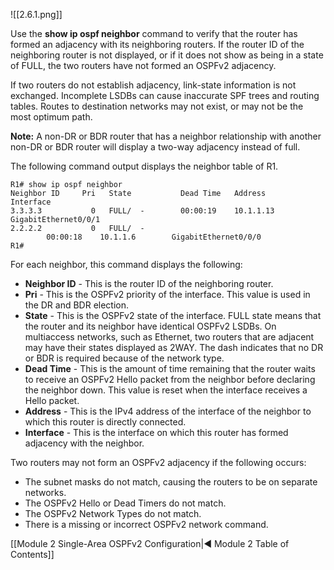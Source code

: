 ![[2.6.1.png]]

Use the **show ip ospf neighbor** command to verify that the router has formed an adjacency with its neighboring routers. If the router ID of the neighboring router is not displayed, or if it does not show as being in a state of FULL, the two routers have not formed an OSPFv2 adjacency.

If two routers do not establish adjacency, link-state information is not exchanged. Incomplete LSDBs can cause inaccurate SPF trees and routing tables. Routes to destination networks may not exist, or may not be the most optimum path.

**Note:** A non-DR or BDR router that has a neighbor relationship with another non-DR or BDR router will display a two-way adjacency instead of full.

The following command output displays the neighbor table of R1.

```
R1# show ip ospf neighbor 
Neighbor ID     Pri   State           Dead Time   Address         Interface
3.3.3.3           0   FULL/  -        00:00:19    10.1.1.13       
GigabitEthernet0/0/1
2.2.2.2           0   FULL/  -        
		00:00:18    10.1.1.6        GigabitEthernet0/0/0
R1#
```

For each neighbor, this command displays the following:

- **Neighbor ID** - This is the router ID of the neighboring router.
- **Pri** - This is the OSPFv2 priority of the interface. This value is used in the DR and BDR election.
- **State** - This is the OSPFv2 state of the interface. FULL state means that the router and its neighbor have identical OSPFv2 LSDBs. On multiaccess networks, such as Ethernet, two routers that are adjacent may have their states displayed as 2WAY. The dash indicates that no DR or BDR is required because of the network type.
- **Dead Time** - This is the amount of time remaining that the router waits to receive an OSPFv2 Hello packet from the neighbor before declaring the neighbor down. This value is reset when the interface receives a Hello packet.
- **Address** - This is the IPv4 address of the interface of the neighbor to which this router is directly connected.
- **Interface** - This is the interface on which this router has formed adjacency with the neighbor.

Two routers may not form an OSPFv2 adjacency if the following occurs:

- The subnet masks do not match, causing the routers to be on separate networks.
- The OSPFv2 Hello or Dead Timers do not match.
- The OSPFv2 Network Types do not match.
- There is a missing or incorrect OSPFv2 network command.

[[Module 2 Single-Area OSPFv2 Configuration|◀ Module 2 Table of Contents]]